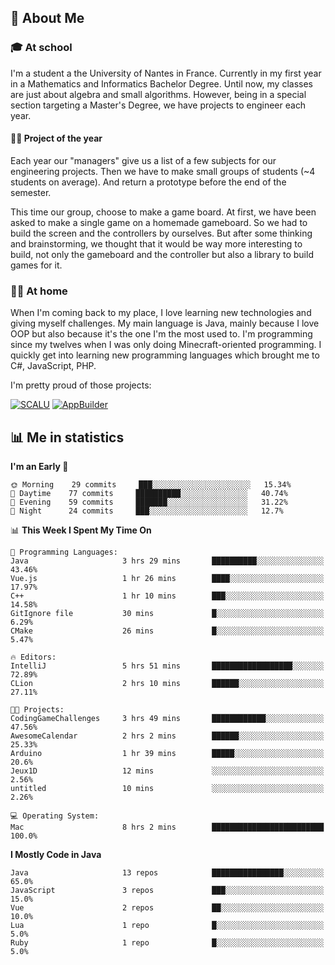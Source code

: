 ## 👀 About Me

### 🎓 At school

I'm a student a the University of Nantes in France. Currently in my first year in a Mathematics and Informatics Bachelor Degree. Until now, my classes are just about algebra and small algorithms. However, being in a special section targeting a Master's Degree, we have projects to engineer each year. 

#### 🔧🔬 Project of the year

Each year our "managers" give us a list of a few subjects for our engineering projects. Then we have to make small groups of students (~4 students on average). And return a prototype before the end of the semester.

This time our group, choose to make a game board. At first, we have been asked to make a single game on a homemade gameboard. So we had to build the screen and the controllers by ourselves. 
But after some thinking and brainstorming, we thought that it would be way more interesting to build, not only the gameboard and the controller but also a library to build games for it.

### 👨‍💻 At home

When I'm coming back to my place, I love learning new technologies and giving myself challenges. My main language is Java, mainly because I love OOP but also because it's the one I'm the most used to. I'm programming since my twelves when I was only doing Minecraft-oriented programming.  I quickly get into learning new programming languages which brought me to C#, JavaScript, PHP. 

I'm pretty proud of those projects:

[![SCALU](https://github-readme-stats.vercel.app/api/pin?username=renardfute&repo=SCALU)](https://github.com/renardfute/scalu)
[![AppBuilder](https://github-readme-stats.vercel.app/api/pin?username=pulsedev2&repo=AppBuilder)](https://github.com/pulsedev2/AppBuilder)

## 📊 Me in statistics
<!--START_SECTION:waka-->
**I'm an Early 🐤** 

```text
🌞 Morning    29 commits     ███░░░░░░░░░░░░░░░░░░░░░░   15.34% 
🌆 Daytime    77 commits     ██████████░░░░░░░░░░░░░░░   40.74% 
🌃 Evening    59 commits     ███████░░░░░░░░░░░░░░░░░░   31.22% 
🌙 Night      24 commits     ███░░░░░░░░░░░░░░░░░░░░░░   12.7%

```


📊 **This Week I Spent My Time On** 

```text
💬 Programming Languages: 
Java                     3 hrs 29 mins       ██████████░░░░░░░░░░░░░░░   43.46% 
Vue.js                   1 hr 26 mins        ████░░░░░░░░░░░░░░░░░░░░░   17.97% 
C++                      1 hr 10 mins        ███░░░░░░░░░░░░░░░░░░░░░░   14.58% 
GitIgnore file           30 mins             █░░░░░░░░░░░░░░░░░░░░░░░░   6.29% 
CMake                    26 mins             █░░░░░░░░░░░░░░░░░░░░░░░░   5.47%

🔥 Editors: 
IntelliJ                 5 hrs 51 mins       ██████████████████░░░░░░░   72.89% 
CLion                    2 hrs 10 mins       ██████░░░░░░░░░░░░░░░░░░░   27.11%

🐱‍💻 Projects: 
CodingGameChallenges     3 hrs 49 mins       ████████████░░░░░░░░░░░░░   47.56% 
AwesomeCalendar          2 hrs 2 mins        ██████░░░░░░░░░░░░░░░░░░░   25.33% 
Arduino                  1 hr 39 mins        █████░░░░░░░░░░░░░░░░░░░░   20.6% 
Jeux1D                   12 mins             ░░░░░░░░░░░░░░░░░░░░░░░░░   2.56% 
untitled                 10 mins             ░░░░░░░░░░░░░░░░░░░░░░░░░   2.26%

💻 Operating System: 
Mac                      8 hrs 2 mins        █████████████████████████   100.0%

```

**I Mostly Code in Java** 

```text
Java                     13 repos            ████████████████░░░░░░░░░   65.0% 
JavaScript               3 repos             ███░░░░░░░░░░░░░░░░░░░░░░   15.0% 
Vue                      2 repos             ██░░░░░░░░░░░░░░░░░░░░░░░   10.0% 
Lua                      1 repo              █░░░░░░░░░░░░░░░░░░░░░░░░   5.0% 
Ruby                     1 repo              █░░░░░░░░░░░░░░░░░░░░░░░░   5.0%

```



<!--END_SECTION:waka-->
